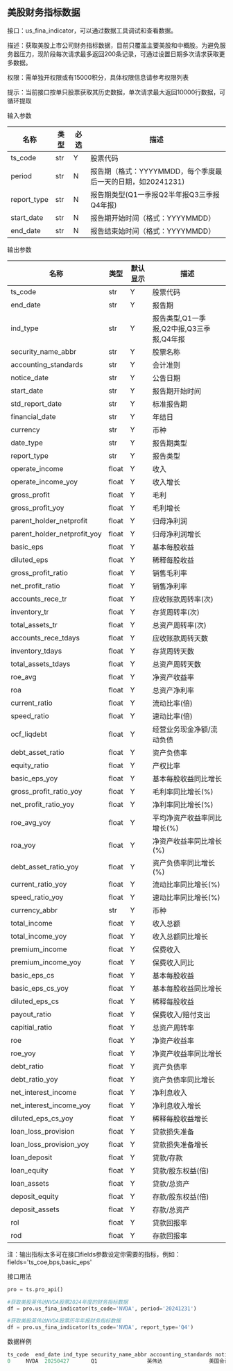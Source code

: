 ## 美股财务指标数据

接口：us_fina_indicator，可以通过数据工具调试和查看数据。

描述：获取美股上市公司财务指标数据，目前只覆盖主要美股和中概股。为避免服务器压力，现阶段每次请求最多返回200条记录，可通过设置日期多次请求获取更多数据。

权限：需单独开权限或有15000积分，具体权限信息请参考权限列表

提示：当前接口按单只股票获取其历史数据，单次请求最大返回10000行数据，可循环提取

输入参数

| 名称 | 类型 | 必选 | 描述 |
| --- | --- | --- | --- |
| ts_code | str | Y | 股票代码 |
| period | str | N | 报告期（格式：YYYYMMDD，每个季度最后一天的日期，如20241231) |
| report_type | str | N | 报告期类型(Q1一季报Q2半年报Q3三季报Q4年报) |
| start_date | str | N | 报告期开始时间（格式：YYYYMMDD） |
| end_date | str | N | 报告结束始时间（格式：YYYYMMDD） |

输出参数

| 名称 | 类型 | 默认显示 | 描述 |
| --- | --- | --- | --- |
| ts_code | str | Y | 股票代码 |
| end_date | str | Y | 报告期 |
| ind_type | str | Y | 报告类型,Q1一季报,Q2中报,Q3三季报,Q4年报 |
| security_name_abbr | str | Y | 股票名称 |
| accounting_standards | str | Y | 会计准则 |
| notice_date | str | Y | 公告日期 |
| start_date | str | Y | 报告期开始时间 |
| std_report_date | str | Y | 标准报告期 |
| financial_date | str | Y | 年结日 |
| currency | str | Y | 币种 |
| date_type | str | Y | 报告期类型 |
| report_type | str | Y | 报告类型 |
| operate_income | float | Y | 收入 |
| operate_income_yoy | float | Y | 收入增长 |
| gross_profit | float | Y | 毛利 |
| gross_profit_yoy | float | Y | 毛利增长 |
| parent_holder_netprofit | float | Y | 归母净利润 |
| parent_holder_netprofit_yoy | float | Y | 归母净利润增长 |
| basic_eps | float | Y | 基本每股收益 |
| diluted_eps | float | Y | 稀释每股收益 |
| gross_profit_ratio | float | Y | 销售毛利率 |
| net_profit_ratio | float | Y | 销售净利率 |
| accounts_rece_tr | float | Y | 应收账款周转率(次) |
| inventory_tr | float | Y | 存货周转率(次) |
| total_assets_tr | float | Y | 总资产周转率(次) |
| accounts_rece_tdays | float | Y | 应收账款周转天数 |
| inventory_tdays | float | Y | 存货周转天数 |
| total_assets_tdays | float | Y | 总资产周转天数 |
| roe_avg | float | Y | 净资产收益率 |
| roa | float | Y | 总资产净利率 |
| current_ratio | float | Y | 流动比率(倍) |
| speed_ratio | float | Y | 速动比率(倍) |
| ocf_liqdebt | float | Y | 经营业务现金净额/流动负债 |
| debt_asset_ratio | float | Y | 资产负债率 |
| equity_ratio | float | Y | 产权比率 |
| basic_eps_yoy | float | Y | 基本每股收益同比增长 |
| gross_profit_ratio_yoy | float | Y | 毛利率同比增长(%) |
| net_profit_ratio_yoy | float | Y | 净利率同比增长(%) |
| roe_avg_yoy | float | Y | 平均净资产收益率同比增长(%) |
| roa_yoy | float | Y | 净资产收益率同比增长(%) |
| debt_asset_ratio_yoy | float | Y | 资产负债率同比增长(%) |
| current_ratio_yoy | float | Y | 流动比率同比增长(%) |
| speed_ratio_yoy | float | Y | 速动比率同比增长(%) |
| currency_abbr | str | Y | 币种 |
| total_income | float | Y | 收入总额 |
| total_income_yoy | float | Y | 收入总额同比增长 |
| premium_income | float | Y | 保费收入 |
| premium_income_yoy | float | Y | 保费收入同比 |
| basic_eps_cs | float | Y | 基本每股收益 |
| basic_eps_cs_yoy | float | Y | 基本每股收益同比增长 |
| diluted_eps_cs | float | Y | 稀释每股收益 |
| payout_ratio | float | Y | 保费收入/赔付支出 |
| capitial_ratio | float | Y | 总资产周转率 |
| roe | float | Y | 净资产收益率 |
| roe_yoy | float | Y | 净资产收益率同比增长 |
| debt_ratio | float | Y | 资产负债率 |
| debt_ratio_yoy | float | Y | 资产负债率同比增长 |
| net_interest_income | float | Y | 净利息收入 |
| net_interest_income_yoy | float | Y | 净利息收入增长 |
| diluted_eps_cs_yoy | float | Y | 稀释每股收益增长 |
| loan_loss_provision | float | Y | 贷款损失准备 |
| loan_loss_provision_yoy | float | Y | 贷款损失准备增长 |
| loan_deposit | float | Y | 贷款/存款 |
| loan_equity | float | Y | 贷款/股东权益(倍) |
| loan_assets | float | Y | 贷款/总资产 |
| deposit_equity | float | Y | 存款/股东权益(倍) |
| deposit_assets | float | Y | 存款/总资产 |
| rol | float | Y | 贷款回报率 |
| rod | float | Y | 存款回报率 |

注：输出指标太多可在接口fields参数设定你需要的指标，例如：fields='ts_coe,bps,basic_eps'









接口用法

```python
pro = ts.pro_api()

#获取美股英伟达NVDA股票2024年度的财务指标数据
df = pro.us_fina_indicator(ts_code='NVDA', period='20241231')

#获取美股英伟达NVDA股票历年年报财务指标数据
df = pro.us_fina_indicator(ts_code='NVDA', report_type='Q4')
```

数据样例

```python
ts_code  end_date ind_type security_name_abbr accounting_standards notice_date start_date std_report_date financial_date currency date_type report_type  operate_income  operate_income_yoy  \
0     NVDA  20250427       Q1                英伟达               美国会计准则    20250528   20250127        20250331            2-1       美元       单季报     2025/Q1    4.406200e+10             69.1829   
```